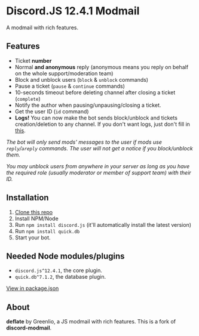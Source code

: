 # Discord.JS 12.4.1 Modmail
A modmail with rich features.

## Features
- Ticket __number__
- Normal __and anonymous__ reply (anonymous means you reply on behalf on the whole support/moderation team)
- Block and unblock users (`block` & `unblock` commands)
- Pause a ticket (`pause` & `continue` commands)
- 10-seconds timeout before deleting channel after closing a ticket (`complete`)
- Notify the author when pausing/unpausing/closing a ticket.
- Get the user ID (`id` command)
- __Logs!__ You can now make the bot sends block/unblock and tickets creation/deletion to any channel. If you don't want logs, just don't fill in [this](https://github.com/Greenlio/deflate/blob/master/config.json#L3).

*The bot will only send mods' messages to the user if mods use `reply`/`areply` commands. The user will not get a notice if you block/unblock them.*

*You may unblock users from anywhere in your server as long as you have the required role (usually moderator or member of support team) with their ID.*

## Installation
1. [Clone this repo](https://github.com/Greenlio/deflate/archive/master.zip)
2. Install NPM/Node
3. Run `npm install discord.js` (it'll automatically install the latest version)
4. Run `npm install quick.db`
5. Start your bot.

## Needed Node modules/plugins
- `discord.js^12.4.1`, the core plugin.
- `quick.db^7.1.2`, the database plugin.

[View in package.json](https://github.com/Greenlio/deflate/blob/master/package.json#L9)

## About

**deflate** by Greenlio, a JS modmail with rich features.
This is a fork of **discord-modmail**.
